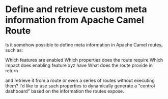 
# Define and retrieve custom meta information from Apache Camel Route

Is it somehow possible to define meta information in Apache Camel routes, such as:

Which features are enabled
Which properties does the route require
Which impact does enabling feature xyz have
What does the route provide in return

and retrieve it from a route or even a series of routes without executing them?
I'd like to use such properties to dynamically generate a "control dashboard" based on the information the routes expose.

        